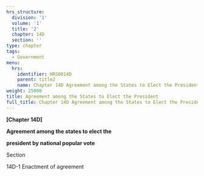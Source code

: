 ```yaml
---
hrs_structure:
  division: '1'
  volume: '1'
  title: '2'
  chapter: 14D
  section: ''
type: chapter
tags:
  - Government
menu:
  hrs:
    identifier: HRS0014D
    parent: title2
    name: Chapter 14D Agreement among the States to Elect the President
weight: 25000
title: Agreement among the States to Elect the President
full_title: Chapter 14D Agreement among the States to Elect the President
---
```

**[Chapter 14D]**

**Agreement among the states to elect the**

**president by national popular vote**

Section

14D-1 Enactment of agreement